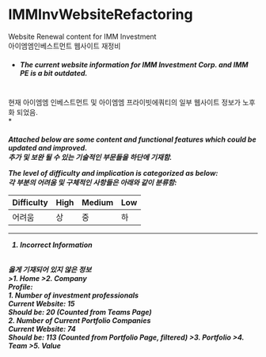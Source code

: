 # IMMInvWebsiteRefactoring
Website Renewal content for IMM Investment
<br>
아이엠엠인베스트먼트 웹사이트 재정비

* <h5>The current website information for IMM Investment Corp. and IMM PE is a bit outdated.
<br>
현재 아이엠엠 인베스트먼트 및 아이엠엠 프라이빗에쿼티의 일부 웹사이트 정보가 노후화 되었음.
<br>
* <h5> Attached below are some content and functional features which could be updated and improved. 
<br>
추가 및 보완 될 수 있는 기술적인 부문들을 하단에 기재함. 
<br>

The level of difficulty and implication is categorized as below:
<br>
각 부분의 어려움 및 구체적인 사항들은 아래와 같이 분류함:

Difficulty  | High | Medium | Low 
----------- | --- | --- | ---
어려움       | 상| 중 | 하 |

---

1. Incorrect Information 
<br>
옳게 기재되어 있지 않은 정보 
<br>
    >1. Home
    >2. Company
    <br>
    Profile: 
    <br>
        1. Number of investment professionals
        <br> 
            Current Website: 15
        <br>
            Should be: 20 (Counted from Teams Page)
    <br>
        2. Number of Current Portfolio Companies
        <br>
            Current Website: 74
        <br>
            Should be: 113 (Counted from Portfolio Page, filtered)
    >3. Portfolio
    >4. Team
    >5. Value